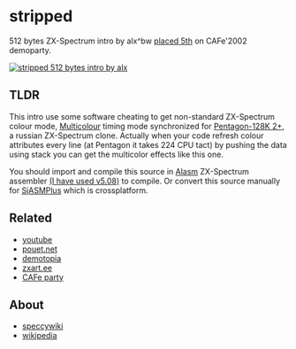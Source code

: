 # stripped

512 bytes ZX-Spectrum intro by alx^bw [placed 5th](https://demozoo.org/parties/300/) on CAFe'2002 demoparty.

[![stripped 512 bytes intro by alx](https://img.youtube.com/vi/ZVmS2T-A0U0/0.jpg)](https://www.youtube.com/watch?v=ZVmS2T-A0U0 "stripped 512 bytes intro by alx youtube")

## TLDR

This intro use some software cheating to get non-standard ZX-Spectrum colour mode, [Multicolour](http://speccy.info/%D0%9C%D1%83%D0%BB%D1%8C%D1%82%D0%B8%D0%BA%D0%BE%D0%BB%D0%BE%D1%80) timing mode synchronized for [Pentagon-128K 2+](https://speccy.info/Pentagon), a russian ZX-Spectrum clone. Actually when your code refresh colour attributes every line (at Pentagon it takes 224 CPU tact) by pushing the data using stack you can get the multicolor effects like this one.

You should import and compile this source in [Alasm](https://zxart.ee/rus/soft/tool/music/pro-tracker-alasm/qid:365628/) ZX-Spectrum assembler [(I have used v5.08)](https://speccy.info/ALASM) to compile. Or convert this source manually for [SjASMPlus](http://speccy.info/SjASMPlus) which is crossplatform.

## Related

- [youtube](https://www.youtube.com/watch?v=ZVmS2T-A0U0)
- [pouet.net](https://www.pouet.net/prod.php?which=7442)
- [demotopia](https://zxdemo.org/productions/14973/)
- [zxart.ee](https://zxart.ee/rus/soft/demoscene/intro/512b-intro/stripped/qid:365627/)
- [CAFe party](https://cafeparty.org.ru/)

## About

- [speccywiki](http://speccy.info/Brainwave)
- [wikipedia](https://ru.wikipedia.org/wiki/Brainwave_team)

